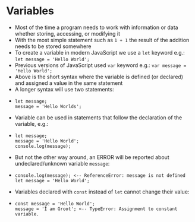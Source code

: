 # Variables

* Most of the time a program needs to work with information or data whether storing, accessing, or modifying it
* With the most simple statement such as `1 + 1` the result of the addition needs to be stored somewhere
* To create a variable in modern JavaScript we use a `let` keyword e.g.:  `let message = 'Hello World';`
* Previous versions of JavaScript used `var` keyword e.g.:  `var message = 'Hello World';`
* Above is the short syntax where the variable is defined \(or declared\) and assigned a value in the same statement
* A longer syntax will use two statements:
* ```
  let message;
  message = 'Hello Worlds';
  ```
* Variable can be used in statements that follow the declaration of the variable, e.g.: 
* ```
  let message;
  message = 'Hello World';
  console.log(message);
  ```
* But not the other way around, an ERROR will be reported about undeclared/unknown variable `message`:
* ```
  console.log(message); <-- ReferenceError: message is not defined
  let message = 'Hello World';
  ```
* Variables declared with `const` instead of `let` cannot change their value:
* ```
  const message = 'Hello World';
  message = 'I am Groot'; <-- TypeError: Assignment to constant variable.
  ```



